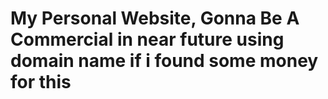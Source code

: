 # My Personal Website, Gonna Be A Commercial in near future using domain name if i found some money for this
